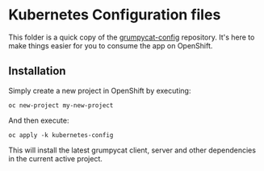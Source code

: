 # Kubernetes Configuration files
This folder is a quick copy of the [grumpycat-config](https://github.com/wpernath/grumpycat-config) repository. It's here to make things easier for you to consume the app on OpenShift.

## Installation
Simply create a new project in OpenShift by executing:

```shell script
oc new-project my-new-project
```

And then execute:

```shell script
oc apply -k kubernetes-config
```

This will install the latest grumpycat client, server and other dependencies in the current active project.

